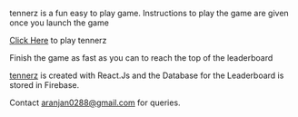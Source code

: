 tennerz is a fun easy to play game. Instructions to play the game are given once you launch the game

[Click Here](https://abhishekr14.github.io/tennerz/) to play tennerz

Finish the game as fast as you can to reach the top of the leaderboard

[tennerz](https://abhishekr14.github.io/tennerz/) is created with React.Js and the Database for the Leaderboard is stored in Firebase.


Contact aranjan0288@gmail.com for queries.
